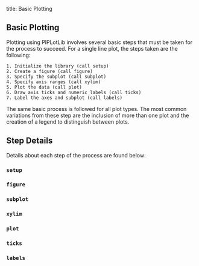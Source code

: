 title: Basic Plotting

Basic Plotting
--------------

Plotting using PlPLotLib involves several basic steps that must be taken
for the process to succeed. For a single line plot, the steps taken are
the following:

	1. Initialize the library (call setup)
	2. Create a figure (call figure)
	3. Specify the subplot (call subplot)
	4. Specify axis ranges (call xylim)
	5. Plot the data (call plot)
	6. Draw axis ticks and numeric labels (call ticks)
	7. Label the axes and subplot (call labels)

The same basic process is followed for all plot types. The most common
variations from these step are the inclusion of more than one plot and
the creation of a legend to distinguish between plots.

Step Details
------------

Details about each step of the process are found below:

### `setup`

### `figure`

### `subplot`

### `xylim`

### `plot`

### `ticks`

### `labels`

